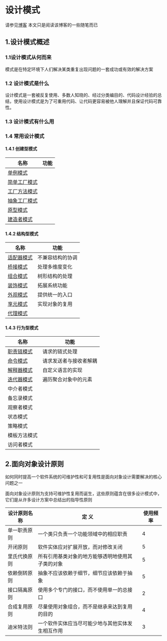 # 设计模式
请参见[博客](http://blog.csdn.net/lovelion/article/details/17517213)
本文只是阅读该博客的一些随笔而已
## 1.设计模式概述
### 1.1设计模式从何而来
模式是在特定环境下人们解决某类重复出现问题的一套成功或有效的解决方案
### 1.2 设计模式是什么
设计模式是一套被反复使用、多数人知晓的、经过分类编目的、代码设计经验的总结，使用设计模式是为了可重用代码、让代码更容易被他人理解并且保证代码可靠性。
### 1.3 设计模式有什么用
### 1.4 常用设计模式
####  1.4.1 创建型模式
| 名称 | 功能 |
| --- | --- |
| [单例模式](./单例模式.md) | |
| [简单工厂模式](./简单工厂模式.md) | |
| [工厂方法模式](./工厂方法模式.md) | |
| [抽象工厂模式](./抽象工厂模式.md) | |
| [原型模式](./原型模式.md) | |
| [建造者模式](./建造者模式.md) | |
####  1.4.2 结构型模式
| 名称 | 功能 |
| --- | --- |
| [适配器模式](适配器模式.md) | 不兼容结构的协调 |
| [桥接模式](桥接模式.md) | 处理多维度变化 |
| [组合模式](组合模式.md) | 树形结构的处理 |
| [装饰模式](装饰模式.md) | 拓展系统功能 |
| [外观模式](外观模式.md) | 提供统一的入口|
| [享元模式](享元模式.md) | 实现对象的复用 |
| [代理模式](代理模式.md) | |
#### 1.4.3 行为型模式
| 名称 | 功能 |
| --- | --- |
| [职责链模式](职责链模式.md) | 请求的链式处理 |
| [命令模式](命令模式.md) | 请求发送者与接收者解耦 |
| [解释器模式](解释器模式.md) | 自定义语言的实现 |
| [迭代器模式](迭代器模式.md) |  遍历聚合对象中的元素 |
| 中介者模式 | |
| 备忘录模式 | |
| 观察者模式 | |
| 状态模式 | |
| 策略模式 | |
| 模板方法模式 | |
| 访问者模式 | |

## 2.面向对象设计原则
如何同时提高一个软件系统的可维护性和可复用性是面向对象设计需要解决的核心问题之一

面向对象设计原则为支持可维护性复用而诞生，这些原则蕴含在很多设计模式中，它们是从许多设计方案中总结出的指导性原则

| 设计原则名称 | 定  义 | 使用频率 |
| --- | --- | --- |
| 单一职责原则 | 一个类只负责一个功能领域中的相应职责 | 4 |
| 开闭原则 | 软件实体应对扩展开放，而对修改关闭 | 5 |
| 里氏代换原则 | 所有引用基类对象的地方能够透明地使用其子类的对象 | 5 |
| 依赖倒转原则 |  抽象不应该依赖于细节，细节应该依赖于抽象 | 5 |
| 接口隔离原则 | 使用多个专门的接口，而不使用单一的总接口 | 2 |
| 合成复用原则 | 尽量使用对象组合，而不是继承来达到复用的目的 | 4 |
| 迪米特法则 | 一个软件实体应当尽可能少地与其他实体发生相互作用 | 3 |



